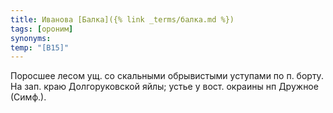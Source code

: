 ```yaml
---
title: Иванова [Балка]({% link _terms/балка.md %})
tags: [ороним]
synonyms:
temp: "[В15]"
---
```


Поросшее лесом ущ. со скальными обрывистыми уступами по п. борту. На зап. краю
Долгоруковской яйлы; устье у вост. окраины нп Дружное (Симф.).
